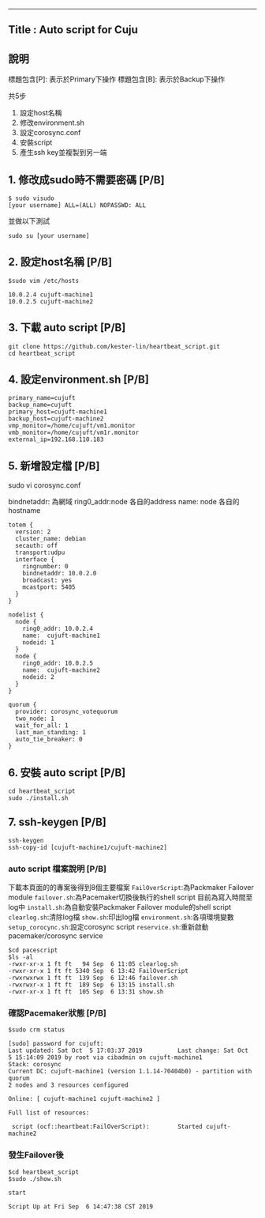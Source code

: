 ----
Title : Auto script for Cuju 
----
## 說明
標題包含[P]: 表示於Primary下操作
標題包含[B]: 表示於Backup下操作

共5步
1. 設定host名稱
2. 修改environment.sh
3. 設定corosync.conf
4. 安裝script
5. 產生ssh key並複製到另一端

## 1. 修改成sudo時不需要密碼 [P/B]
```shell
$ sudo visudo
[your username] ALL=(ALL) NOPASSWD: ALL
```
並做以下測試
```shell
sudo su [your username]
```
## 2. 設定host名稱 [P/B]
```shell
$sudo vim /etc/hosts

10.0.2.4 cujuft-machine1
10.0.2.5 cujuft-machine2
```

## 3. 下載 auto script [P/B]
```shell
git clone https://github.com/kester-lin/heartbeat_script.git
cd heartbeat_script
```

## 4. 設定environment.sh [P/B]
```shell
primary_name=cujuft
backup_name=cujuft
primary_host=cujuft-machine1
backup_host=cujuft-machine2
vmp_monitor=/home/cujuft/vm1.monitor
vmb_monitor=/home/cujuft/vm1r.monitor
external_ip=192.168.110.183
```


## 5. 新增設定檔 [P/B]
sudo vi corosync.conf

bindnetaddr: 為網域
ring0_addr:node 各自的address
name: node 各自的hostname

```shell
totem {
  version: 2
  cluster_name: debian
  secauth: off
  transport:udpu
  interface {
    ringnumber: 0
    bindnetaddr: 10.0.2.0
    broadcast: yes
    mcastport: 5405
  }
}

nodelist {
  node {
    ring0_addr: 10.0.2.4
    name:  cujuft-machine1
    nodeid: 1
  }
  node {
    ring0_addr: 10.0.2.5
    name:  cujuft-machine2
    nodeid: 2
  }
}

quorum {
  provider: corosync_votequorum
  two_node: 1
  wait_for_all: 1
  last_man_standing: 1
  auto_tie_breaker: 0
}
```
## 6. 安裝 auto script [P/B]
```shell
cd heartbeat_script
sudo ./install.sh
```
## 7. ssh-keygen [P/B]
```shell
ssh-keygen
ssh-copy-id [cujuft-machine1/cujuft-machine2]
```

### auto script 檔案說明 [P/B]
下載本頁面的的專案後得到8個主要檔案
`FailOverScript`:為Packmaker Failover module
`failover.sh`:為Pacemaker切換後執行的shell script 目前為寫入時間至log中
`install.sh`:為自動安裝Packmaker Failover module的shell script
`clearlog.sh`:清除log檔
`show.sh`:印出log檔
`environment.sh`:各項環境變數
`setup_corocync.sh`:設定corosync script
`reservice.sh`:重新啟動pacemaker/corosync service

```shell
$cd pacescript 
$ls -al
-rwxr-xr-x 1 ft ft   94 Sep  6 11:05 clearlog.sh
-rwxr-xr-x 1 ft ft 5340 Sep  6 13:42 FailOverScript
-rwxrwxrwx 1 ft ft  139 Sep  6 12:46 failover.sh
-rwxrwxr-x 1 ft ft  189 Sep  6 13:15 install.sh
-rwxr-xr-x 1 ft ft  105 Sep  6 13:31 show.sh
```

### 確認Pacemaker狀態 [P/B]
```shell
$sudo crm status

[sudo] password for cujuft:
Last updated: Sat Oct  5 17:03:37 2019          Last change: Sat Oct  5 15:14:09 2019 by root via cibadmin on cujuft-machine1
Stack: corosync
Current DC: cujuft-machine1 (version 1.1.14-70404b0) - partition with quorum
2 nodes and 3 resources configured

Online: [ cujuft-machine1 cujuft-machine2 ]

Full list of resources:

 script (ocf::heartbeat:FailOverScript):        Started cujuft-machine2

 ```

### 發生Failover後 
```shell
$cd heartbeat_script
$sudo ./show.sh

start

Script Up at Fri Sep  6 14:47:38 CST 2019

```
